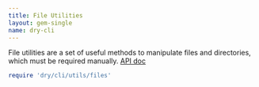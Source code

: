 ```yaml
---
title: File Utilities
layout: gem-single
name: dry-cli
---
```


File utilities are a set of useful methods to manipulate files and directories, which must be required manually. [API doc](http://www.rubydoc.info/gems/dry-cli/Dry/CLI/Utils/Files)

```ruby
require 'dry/cli/utils/files'
```
